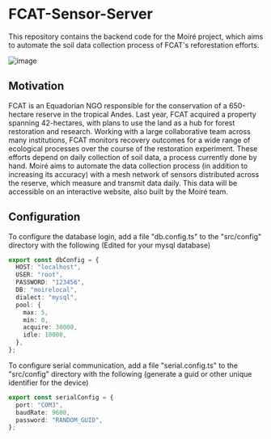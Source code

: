 # FCAT-Sensor-Server

This repository contains the backend code for the Moiré project, which aims to automate the soil data collection process of FCAT's reforestation efforts.

![image](https://github.com/moire-cs/fcat-sensor-server/assets/19416922/446a6212-8f5b-486c-9e83-50ffb3ff5056)

## Motivation

FCAT is an Equadorian NGO responsible for the conservation of a 650-hectare reserve in the tropical Andes. Last year, FCAT acquired a property spanning 42-hectares, with plans to use the land as a hub for forest restoration and research. Working with a large collaborative team across many institutions, FCAT monitors recovery outcomes for a wide range of ecological processes over the course of the restoration experiment. These efforts depend on daily collection of soil data, a process currently done by hand. Moiré aims to automate the data collection process (in addition to increasing its accuracy) with a mesh network of sensors distributed across the reserve, which measure and transmit data daily. This data will be accessible on an interactive website, also built by the Moiré team.

## Configuration

To configure the database login, add a file "db.config.ts" to the "src/config" directory with the following (Edited for your mysql database)

```ts
export const dbConfig = {
  HOST: "localhost",
  USER: "root",
  PASSWORD: "123456",
  DB: "moirelocal",
  dialect: "mysql",
  pool: {
    max: 5,
    min: 0,
    acquire: 30000,
    idle: 10000,
  },
};
```

To configure serial communication, add a file "serial.config.ts" to the "src/config" directory with the following (generate a guid or other unique identifier for the device)

```ts
export const serialConfig = {
  port: "COM3",
  baudRate: 9600,
  password: "RANDOM_GUID",
};
```
